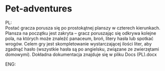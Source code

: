 # Pet-adventures
PL: </br>
Postać gracza porusza się po prostokątnej planszy w czterech kierunkach. Plansza na początku jest zakryta – gracz poruszając się odkrywa kolejne pola, na których może znaleźć panaceum, broń, litery hasła lub spotkać wrogów. Celem gry jest skompletowanie wystarczającej ilości liter, aby zgadnąć hasło (wszystkie hasła są po angielsku, związane ze zwierzętami domowymi).
Dokładna dokumentacja znajduje się w pliku Docs (PL).docx

ENG: </br>
